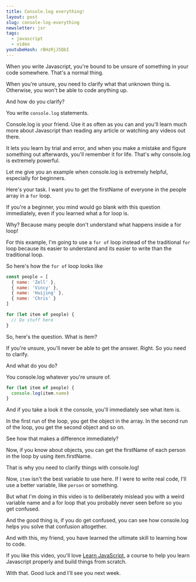```yaml
---
title: Console.log everything!
layout: post
slug: console-log-everything
newsletter: jsr
tags:
  - javascript
  - video
youtubeHash: rBHzRjJSQbI
---
```


When you write Javascript, you're bound to be unsure of something in your code somewhere. That's a normal thing.

When you're unsure, you need to clarify what that unknown thing is. Otherwise, you won't be able to code anything up.

And how do you clarify?

You write `console.log` statements.

<!--more-->

Console.log is your friend. Use it as often as you can and you'll learn much more about Javascript than reading any article or watching any videos out there.

It lets you learn by trial and error, and when you make a mistake and figure something out afterwards, you'll remember it for life. That's why console.log is extremely powerful.

Let me give you an example when console.log is extremely helpful, especially for beginners.

Here's your task. I want you to get the firstName of everyone in the people array in a `for` loop.

If you're a beginner, you mind would go blank with this question immediately, even if you learned what a for loop is.

Why? Because many people don't understand what happens inside a for loop!

For this example, I'm going to use a `for of` loop instead of the traditional `for` loop because its easier to understand and its easier to write than the traditional loop.

So here's how the `for of` loop looks like

```js
const people = [
  { name: 'Zell' },
  { name: 'Vincy' },
  { name: 'Huijing' },
  { name: 'Chris' }
]

for (let item of people) {
  // Do stuff here
}
```

So, here's the question. What is item?

If you're unsure, you'll never be able to get the answer. Right. So you need to clarify.

And what do you do?

You console.log whatever you're unsure of.

```js
for (let item of people) {
  console.log(item.name)
}
```

And if you take a look it the console, you'll immediately see what item is.

In the first run of the loop, you get the object in the array. In the second run of the loop, you get the second object and so on.

See how that makes a difference immediately?

Now, if you know about objects, you can get the firstName of each person in the loop by using item.firstName.

That is why you need to clarify things with console.log!

Now, `item` isn't the best variable to use here. If I were to write real code, I'll use a better variable, like `person` or something.

But what I'm doing in this video is to deliberately mislead you with a weird variable name and a for loop that you probably never seen before so you get confused.

And the good thing is, if you do get confused, you can see how console.log helps you solve that confusion altogether.

And with this, my friend, you have learned the ultimate skill to learning how to code.

If you like this video, you'll love [Learn JavaScript](https://learnJavaScript.today), a course to help you learn Javascript properly and build things from scratch.

With that. Good luck and I'll see you next week.
